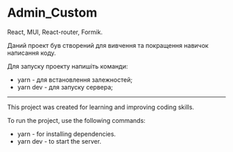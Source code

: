 # Admin_Custom
React, MUI, React-router, Formik.

Даний проект був створений для вивчення та покращення навичок написання коду.

Для запуску проекту напишіть команди:
  - yarn - для встановлення залежностей;
  - yarn dev - для запуску сервера;

---------------------------------------------------------------------

This project was created for learning and improving coding skills.

To run the project, use the following commands:
   - yarn - for installing dependencies.
   - yarn dev - to start the server.

